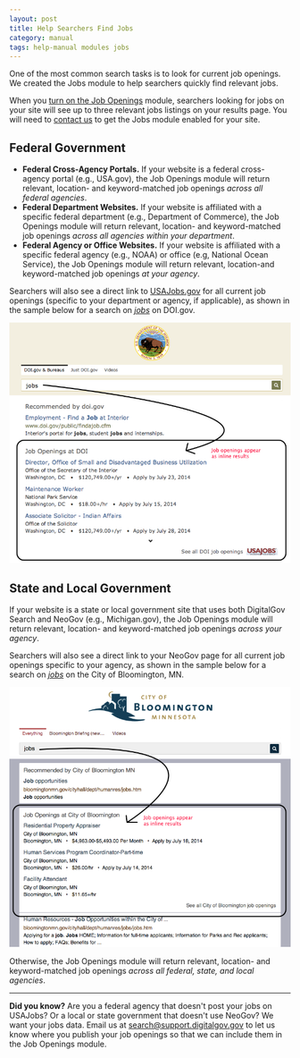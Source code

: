 ```yaml
---
layout: post
title: Help Searchers Find Jobs
category: manual
tags: help-manual modules jobs
---
```


One of the most common search tasks is to look for current job openings. We created the Jobs module to help searchers quickly find relevant jobs. 

When you [turn on the Job Openings](/manual/display-overview.html) module, searchers looking for jobs on your site will see up to three relevant jobs listings on your results page. You will need to [contact us](mailto:search@support.digitalgov.gov) to get the Jobs module enabled for your site.

## Federal Government

* **Federal Cross-Agency Portals.** If your website is a federal cross-agency portal (e.g., USA.gov), the Job Openings module will return relevant, location- and keyword-matched job openings *across all federal agencies*. 
* **Federal Department Websites.** If your website is affiliated with a specific federal department (e.g., Department of Commerce), the Job Openings module will return relevant, location- and keyword-matched job openings *across all agencies within your department*. 
* **Federal Agency or Office Websites.** If your website is affiliated with a specific federal agency (e.g., NOAA) or office (e.g, National Ocean Service), the Job Openings module will return relevant, location-and keyword-matched job openings *at your agency*. 

Searchers will also see a direct link to [USAJobs.gov](https://www.usajobs.gov) for all current job openings (specific to your department or agency, if applicable), as shown in the sample below for a search on [*jobs*](http://search.doi.gov/search?utf8=%E2%9C%93&affiliate=doi.gov&query=jobs") on DOI.gov. 

![Search results for jobs on DOI.gov](/img/govbox-jobs.png "Search results for jobs on DOI.gov")

## State and Local Government 

If your website is a state or local government site that uses both DigitalGov Search and NeoGov (e.g., Michigan.gov), the Job Openings module will return relevant, location- and keyword-matched job openings *across your agency*. 

Searchers will also see a direct link to your NeoGov page for all current job openings specific to your agency, as shown in the sample below for a search on *[jobs](http://search.ci.bloomington.mn.us/search?affiliate=cityofbloomingtonmnsearchresults&query=jobs)* on the City of Bloomington, MN. 

![Search results for jobs on ci.bloomington.mn.us](/img/jobs-bloomington.png)

Otherwise, the Job Openings module will return relevant, location- and keyword-matched job openings *across all federal, state, and local agencies*. 

---

 **Did you know?** Are you a federal agency that doesn't post your jobs on USAJobs? Or a local or state government that doesn't use NeoGov? We want your jobs data. Email us at <search@support.digitalgov.gov> to let us know where you publish your job openings so that we can include them in the Job Openings module.
